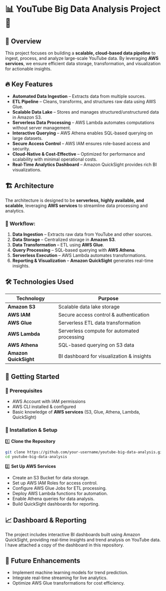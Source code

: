 # 📊 YouTube Big Data Analysis Project 🚀  

## 🌟 Overview  
This project focuses on building a **scalable, cloud-based data pipeline** to ingest, process, and analyze large-scale YouTube data. By leveraging **AWS services**, we ensure efficient data storage, transformation, and visualization for actionable insights.  

## 🔥 Key Features  
- **Automated Data Ingestion** – Extracts data from multiple sources.  
- **ETL Pipeline** – Cleans, transforms, and structures raw data using AWS Glue.  
- **Scalable Data Lake** – Stores and manages structured/unstructured data in Amazon S3.  
- **Serverless Data Processing** – AWS Lambda automates computations without server management.  
- **Interactive Querying** – AWS Athena enables SQL-based querying on large datasets.  
- **Secure Access Control** – AWS IAM ensures role-based access and security.  
- **Cloud-Native & Cost-Effective** – Optimized for performance and scalability with minimal operational costs.  
- **Real-Time Analytics Dashboard** – Amazon QuickSight provides rich BI visualizations.  

## 🏗️ Architecture  
The architecture is designed to be **serverless, highly available, and scalable**, leveraging **AWS services** to streamline data processing and analytics.


### **🔹 Workflow**:  
1. **Data Ingestion** – Extracts raw data from YouTube and other sources.  
2. **Data Storage** – Centralized storage in **Amazon S3**.  
3. **Data Transformation** – ETL using **AWS Glue**.  
4. **Query Processing** – SQL-based querying with **AWS Athena**.  
5. **Serverless Execution** – AWS Lambda automates transformations.  
6. **Reporting & Visualization** – **Amazon QuickSight** generates real-time insights.  

## 🛠️ Technologies Used  
| Technology | Purpose |  
|------------|---------|  
| **Amazon S3** | Scalable data lake storage |  
| **AWS IAM** | Secure access control & authentication |  
| **AWS Glue** | Serverless ETL data transformation |  
| **AWS Lambda** | Serverless compute for automated processing |  
| **AWS Athena** | SQL-based querying on S3 data |  
| **Amazon QuickSight** | BI dashboard for visualization & insights |  

## 🚀 Getting Started  

### **🔹 Prerequisites**  
- AWS Account with IAM permissions  
- AWS CLI installed & configured  
- Basic knowledge of **AWS services** (S3, Glue, Athena, Lambda, QuickSight)  

### **🔹 Installation & Setup**  
1️⃣ **Clone the Repository**  
```bash
git clone https://github.com/your-username/youtube-big-data-analysis.git
cd youtube-big-data-analysis
```

2️⃣ **Set Up AWS Services**

- Create an S3 Bucket for data storage.
- Set up AWS IAM Roles for access control.
- Configure AWS Glue Jobs for ETL processing.
- Deploy AWS Lambda functions for automation.
- Enable Athena queries for data analysis.
- Build QuickSight dashboards for reporting.

## 📈 **Dashboard & Reporting**
The project includes interactive BI dashboards built using Amazon QuickSight, providing real-time insights and trend analysis on YouTube data. I have attached a copy of the dashboard in this repository.

## 🎯 **Future Enhancements**
- Implement machine learning models for trend prediction.
- Integrate real-time streaming for live analytics.
- Optimize AWS Glue transformations for cost efficiency.
